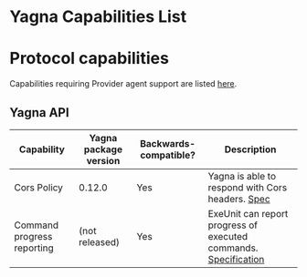 # Yagna Capabilities List

# Protocol capabilities

Capabilities requiring Provider agent support are listed [here](../provider/capabilities.md).

## Yagna API

| Capability                 | Yagna package version | Backwards-compatible? | Description                                                                                       |
|----------------------------|-----------------------|-----------------------|---------------------------------------------------------------------------------------------------|
| Cors Policy                | 0.12.0                | Yes                   | Yagna is able to respond with Cors headers. [Spec](./capabilities/cors.md)                        |
| Command progress reporting | (not released)        | Yes                   | ExeUnit can report progress of executed commands. [Specification](./exe-unit/command-progress.md) |